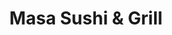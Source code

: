 ---
layout: place
title: "Masa Sushi & Grill"
permalink: /new-jersey/allendale/masa-sushi-grill.html
stateAbbr: NJ
stateName: New Jersey
cityName: Allendale
seo:
  name: "Masa Sushi & Grill"
  type: Restaurant
  links: http://www.masasushiandgrill.com/
description: "Masa Sushi & Grill serves delicious sushi in Allendale, New Jersey. Try fresh Japanese dishes for a great dining experience. "
place_id: ChIJjRQrbovjwokR7qxYH84Cvz0
photos:
  - name: >-
      places/ChIJjRQrbovjwokR7qxYH84Cvz0/photos/AeeoHcJWIBoG8BzKrebp7P7P8_xaLa9-dcxmrcao8VYniMrx-wORvEe8Q2eCUb9PakqF-WvA0xbAHKNg0HxxnUubdHJ0TIHNK_Bk3ZQtiDu_SdKoNZwmYwGgypy6hooOQHp_rFfTs5CaxQJJPZwp4M6Dcw4aTdGbkqb6HTi6vQrENtaF8uE2S8pY4N5n6xPsX8P9LRRSOVe16KmJb5DBfIYoZUyBRxd98ayKW8dNWEgZ9a7psr1s9FSpktRFOau-J6d8cnpL7GTPQtwaTbwqo8rlDOu_bZltJEdWivs84n4y6BDxCsPoxOYyZilKlZFCKHRXckBu1o48jl-It8cRe0WXOZqirU_7vm5SNAy9YCevMZfb-ghZlYOimTeWkNVRhiaUlPg2OJKfIWPx_MR4Yp8vfz4fPC1N8Of665GyVkeQRe7Fqw
    widthPx: 4800
    heightPx: 3599
    authorAttributions:
      - displayName: 김유리
        uri: https://maps.google.com/maps/contrib/100003139673025177602
        photoUri: >-
          https://lh3.googleusercontent.com/a/ACg8ocJbMA8YacKe9-rr-rSFkncxLwmlOM01rfIIGO02r_T2HZsmyw=s100-p-k-no-mo
    flagContentUri: >-
      https://www.google.com/local/imagery/report/?cb_client=maps_api_places.places_api&image_key=!1e10!2sCIHM0ogKEICAgIDK7Z6LJA&hl=en-US
    googleMapsUri: >-
      https://www.google.com/maps/place//data=!3m4!1e2!3m2!1sCIHM0ogKEICAgIDK7Z6LJA!2e10!4m2!3m1!1s0x89c2e38b6e2b148d:0x3dbf02ce1f58acee
  - name: >-
      places/ChIJjRQrbovjwokR7qxYH84Cvz0/photos/AeeoHcJJpxZs7GDVvdXzd5dXXps9J3Q1XEwi72lO38PpA8dX_gz37VD_-E540mCwNjXrzo8AGT3vHzCsW1qniUsuujhwQjmY0tJoEQ6eRrw5saxQziFznf_2IrmCWZLRlkwnRIm3deCFaamxtpGmHpSysdW55eMv3GFrsMoOeltPAZqxvo6kSSsozxvjB5QiftKgXcLBsjyrdXNt0Gad1CTt1_Rt2rftbniNpZr_m3HnNtDJmi5AT_4zHeAfPjynhaMfumgZZxA5S1-y_hXcwL_ELNy7gqOy1jS6iRfMPkKsfveLm9STqKvss60kQjXELVripT6lQqpvDYTeV2cpbW55ynLQxN16QApFBIUX8di4O-7skApWEYR0jn9Z7qR5nxpNOxxD1WhAvkvZm3n9DO-_AMYY_tiMBtn3b7UZ64JdNm3cQlHg
    widthPx: 4032
    heightPx: 2268
    authorAttributions:
      - displayName: D D
        uri: https://maps.google.com/maps/contrib/115745389882677187147
        photoUri: >-
          https://lh3.googleusercontent.com/a-/ALV-UjXdImH66LK9Onq4m2q4RW_lUGQSyrADOoayWKroTfvCCu7NDFqjXg=s100-p-k-no-mo
    flagContentUri: >-
      https://www.google.com/local/imagery/report/?cb_client=maps_api_places.places_api&image_key=!1e10!2sCIHM0ogKEICAgIDOsLXFvgE&hl=en-US
    googleMapsUri: >-
      https://www.google.com/maps/place//data=!3m4!1e2!3m2!1sCIHM0ogKEICAgIDOsLXFvgE!2e10!4m2!3m1!1s0x89c2e38b6e2b148d:0x3dbf02ce1f58acee
  - name: >-
      places/ChIJjRQrbovjwokR7qxYH84Cvz0/photos/AeeoHcKDEGv20hq25_7Ty4WDTKLlPKknLAJxV-tycLpUbD33CC-A6Rh-hoO5Kt-p-LTyL3jPy6SyXLb-UA3M5H9l-64rieqcdGWnnOibTPaxM2RfZiJmmf4GI5XHMbpwBrZyMfhmQAbQ0UYroIHTYmRjNRQPegtS9aOGcS2-Kt21OM9Q4RgQenC9Y9cOCJ26CxclM9mbcMC5ssCGdQNL7NIEWE9HEIZl-Leop37zJ6UFNVV0AE3JDUe5Bibv1tiZllsJH1H91AXAnh6-q9itaDh4qrAjYS3i_WfbHreuhYCquCn3rznKpJxX6_BHkq-DCoTqzLxBGkF5b5oNVthA13IBQzTpjj7xaFQ0qWHAyxjCVEBe3MSJ9-dRjlaTKdGpSvbB1J1yd77a7SKrPz187OS2iKjEIuUl523YpEGRDingA66cKpzJ
    widthPx: 4080
    heightPx: 3072
    authorAttributions:
      - displayName: James Laird
        uri: https://maps.google.com/maps/contrib/106367709699588024766
        photoUri: >-
          https://lh3.googleusercontent.com/a-/ALV-UjWbPixq_7P57MwthfUDN1Nnq5cn606VHAu_sNPwLOhsj_F_YAGxjA=s100-p-k-no-mo
    flagContentUri: >-
      https://www.google.com/local/imagery/report/?cb_client=maps_api_places.places_api&image_key=!1e10!2sCIHM0ogKEICAgIDXifmZpwE&hl=en-US
    googleMapsUri: >-
      https://www.google.com/maps/place//data=!3m4!1e2!3m2!1sCIHM0ogKEICAgIDXifmZpwE!2e10!4m2!3m1!1s0x89c2e38b6e2b148d:0x3dbf02ce1f58acee
  - name: >-
      places/ChIJjRQrbovjwokR7qxYH84Cvz0/photos/AeeoHcKbaDYeD92Xq4EL1d4ldomupdjTaQJpHJhjszaqxIZxpGMJYFcu2dY4GqfPRXiXguKtVP-WB0aEI0QTIpQeUF_T9t_HfRTkZ2Die8HVEnfTUMgCyUHSlGiPLGYaDm4rf3XmoqlpvTBeHZAcXLi8DhjLSwysHDNysrfuPBCRrPhco-Tpu3b1RzdER6-9Jgc5-wZ9_HNVvM5LS5h7EJj4n2U8NYn2vqaQFf5ry1pFCIYnjvyUk-6IZQP4Z1BxVDoMR1Z9XBz8wMTffsuiHWZQM1cG-Ocb7UYmkbs6qfTw4TKeDXQl091GlrSOkmy4l7oy8qLVTFB4EbQ8WoSpN15KgFN2OE2YXOAUnTqwndgFI8QGlB_Aw8YH44a_0sleNp7c0XUcXC3STahRPQSh0bcNaT8q9n11MD3rFqAz1QvEkPLvXjMs
    widthPx: 2992
    heightPx: 2992
    authorAttributions:
      - displayName: David S Mandel
        uri: https://maps.google.com/maps/contrib/104289261261423099394
        photoUri: >-
          https://lh3.googleusercontent.com/a-/ALV-UjWlkowTTSjNmRrMpT1exxp21AbS6JpNFDBLTIN-SOZJ3I7AG6TGhQ=s100-p-k-no-mo
    flagContentUri: >-
      https://www.google.com/local/imagery/report/?cb_client=maps_api_places.places_api&image_key=!1e10!2sCIHM0ogKEICAgIDvzpzR4AE&hl=en-US
    googleMapsUri: >-
      https://www.google.com/maps/place//data=!3m4!1e2!3m2!1sCIHM0ogKEICAgIDvzpzR4AE!2e10!4m2!3m1!1s0x89c2e38b6e2b148d:0x3dbf02ce1f58acee
  - name: >-
      places/ChIJjRQrbovjwokR7qxYH84Cvz0/photos/AeeoHcKIZYUcZ3nu2auY1JGotrFNSUqzxItz6KUq4uOzZLvxtymHdfkIyOuVJyV_od_2dz1hmfMhzkTg6cR9gm_3O-oTvGZorqbrgQgKGtoZ4Lu1gPJ2h4Ddx8bPocbdDAd-0_xYqnTaKc80pW0MteVF6JJwyE37vDicfi1r-h4bchCMwDQvfrTF4RzyX93Boti0tIfFTN0YAVvObz8JF9ZblRQpmKfhpURuhwxNXQYIInpZh5G4kidoZh7CzfgkSGSIwFY827YSHh_f5u29zMKTRvZHjObUtG91BoQEE3hwKDPI2IceD1RRvqyhvvt3CVrUw3WqBg1gFn4cb2ALDf_Nib6dQu4kSUJeUr0yEvL7vcWy-9ndppGR4w2oOb8WlIzK137RnthYdYSw5b5OuwQ0QCKrA8NZEJBd70agnJgodVt3iQ
    widthPx: 3000
    heightPx: 4000
    authorAttributions:
      - displayName: Rania
        uri: https://maps.google.com/maps/contrib/101801901933520356781
        photoUri: >-
          https://lh3.googleusercontent.com/a-/ALV-UjWOmK1OukUnxypL_a7H9_pWXguBsk4Z9CKOjDUqLAdxP09VVifSfA=s100-p-k-no-mo
    flagContentUri: >-
      https://www.google.com/local/imagery/report/?cb_client=maps_api_places.places_api&image_key=!1e10!2sCIHM0ogKEICAgID7iZaVGg&hl=en-US
    googleMapsUri: >-
      https://www.google.com/maps/place//data=!3m4!1e2!3m2!1sCIHM0ogKEICAgID7iZaVGg!2e10!4m2!3m1!1s0x89c2e38b6e2b148d:0x3dbf02ce1f58acee
  - name: >-
      places/ChIJjRQrbovjwokR7qxYH84Cvz0/photos/AeeoHcIsH3-2ii1GOgMuBYTDRDuEi2sKHXPEBcBAAJ8djtYCyheMAFYFXFKvHc7k2QF3pIzct0OtwXp-E3c4p0bZxJEW-5BhVYRtH2P6PcIVzSj1JerUobVeXTjUMa-ukZXwemEfskTiedOIZOnyXteAxW8bPQXGaeKldj7pQGb7GjLnvccRR6YOq_NFnFjfI6hiMsL9gXYNcgSRc4Mcb-wdwj_ObrDqooR_IMNRQAi6HPljFH-ZEkapUZAu9-_AAYXtcqLoCcLjVL7IMYIhNMzkcHX3vhUt7G6437EiQu4NaRMFoAGTo8UJJOg7a8m7UfReNsK4b0WK3Nffa54OT1CvnqGicoFVok0lkfrRIIENi9eHt3mXQcaIcq8A5_uisYbcZhFmz-J9hl1ic71BNSaj8OlOjnvrRkk97lMq9HSPEmrtHQ
    widthPx: 3024
    heightPx: 4032
    authorAttributions:
      - displayName: Jay Mandel
        uri: https://maps.google.com/maps/contrib/105259285320503802138
        photoUri: >-
          https://lh3.googleusercontent.com/a-/ALV-UjVTOi7gY3x8GZyI2Cg2ePZzrKHKDr4PgMQIJQyor7rT91ohHIsAOw=s100-p-k-no-mo
    flagContentUri: >-
      https://www.google.com/local/imagery/report/?cb_client=maps_api_places.places_api&image_key=!1e10!2sCIHM0ogKEICAgICxgJ7Feg&hl=en-US
    googleMapsUri: >-
      https://www.google.com/maps/place//data=!3m4!1e2!3m2!1sCIHM0ogKEICAgICxgJ7Feg!2e10!4m2!3m1!1s0x89c2e38b6e2b148d:0x3dbf02ce1f58acee
  - name: >-
      places/ChIJjRQrbovjwokR7qxYH84Cvz0/photos/AeeoHcL-S_x5G-SuWoOwAEExb_1CSSKf4xs2crcP3hAQxOwGBDZrpPoCNKd9F9oBSP-FTT0RAdJeJuOwc6VthRDhZ_kZv_Z77xBq_Xfq6_9jONuFgk19C4AHY6eA3VhAn0j3C5XWeeMMDxiz6H5JTAQY5arwoCYiKc8iZKfNTpxYautKaIwLYknlXAFMAgsbi-CE-hxg4-eTAAebaEtyLoe4NpJyJo4mwQrf-gkcxOxl5WJjdFTYtn_UpY8apNzRUTHSA-Ycg159POrOhGX-tQwD2V58xzJOEjFuBg1X4-Q_izJje6CcfWwuxps_sBQGZqU0SGS7Xy1H4F8DX-5Uf1qWtj_WGwRHyAs0ilW-RI3RvwqhdnhB9j2aNkluMz1ICTxWYQ1PELYHY8TAUaRxZeYsSbo5zhZcstg5Ikx3wkEV_q3OTKPI
    widthPx: 4080
    heightPx: 3072
    authorAttributions:
      - displayName: James Laird
        uri: https://maps.google.com/maps/contrib/106367709699588024766
        photoUri: >-
          https://lh3.googleusercontent.com/a-/ALV-UjWbPixq_7P57MwthfUDN1Nnq5cn606VHAu_sNPwLOhsj_F_YAGxjA=s100-p-k-no-mo
    flagContentUri: >-
      https://www.google.com/local/imagery/report/?cb_client=maps_api_places.places_api&image_key=!1e10!2sCIHM0ogKEICAgICzhbnf4gE&hl=en-US
    googleMapsUri: >-
      https://www.google.com/maps/place//data=!3m4!1e2!3m2!1sCIHM0ogKEICAgICzhbnf4gE!2e10!4m2!3m1!1s0x89c2e38b6e2b148d:0x3dbf02ce1f58acee
  - name: >-
      places/ChIJjRQrbovjwokR7qxYH84Cvz0/photos/AeeoHcI8fqRLmxvUeZKfHzcDdDcJg5wG2QpIcWRtj4LAkEt21qxtuqTGH--PMvyvxw1eErfSD-vYM0TgKwEz45xCE_w4TcwJGiG-frdBQBp13pjCyNEZonGpmiJ25Yh2A2MbWajNifYBjlC_qTeXGgf6NANxp9wE_SGL6WyvfOYzxxulH4rNgQfNTvXbnwz7Lqy-0YXHEC8tQIlIIBXolcK63x03nEKGg2HLXXAbtnLi-2B_Pyy99ZsUiGZGRNy9D7FRJk9X0FZc5wkEhI2f158BeBSjN9X7vjY2BZKZlf6ODS4yCVRuCPzw0CeR2qjTYq9IcPZsd6jWpAiD16vOBP1MxPRQ8m-5BSvTsPIw39WpdXhQuHENATpXFPu4GLTEM2VkowQiaxSOAEx_mSYtPrspGEWQVOJAk3aBSgV7qOrJMTA
    widthPx: 4128
    heightPx: 3096
    authorAttributions:
      - displayName: Mick L
        uri: https://maps.google.com/maps/contrib/105541408445689163726
        photoUri: >-
          https://lh3.googleusercontent.com/a-/ALV-UjVw_f7nieMQHx30jQ6-mUgZ_yTrqFEPvPdvfEH8L78zvDLHDuDd=s100-p-k-no-mo
    flagContentUri: >-
      https://www.google.com/local/imagery/report/?cb_client=maps_api_places.places_api&image_key=!1e10!2sCIHM0ogKEICAgICslZHZDw&hl=en-US
    googleMapsUri: >-
      https://www.google.com/maps/place//data=!3m4!1e2!3m2!1sCIHM0ogKEICAgICslZHZDw!2e10!4m2!3m1!1s0x89c2e38b6e2b148d:0x3dbf02ce1f58acee
  - name: >-
      places/ChIJjRQrbovjwokR7qxYH84Cvz0/photos/AeeoHcJWiObZnATVdWUfENf3r1c6_KYF0nGhNNNYem0sbKae2_9oFUd8fh-Um2OKuIkL7OLZzLn3Euj4DTjwAhFMfnJax6OxEEUBKlh03EaVrAa5iFC8KownAKs8Run4lzGaj4iRivw42OE0Wsq61NAdnxa6drjWDY86P1ElXUDQLgfzbP_V0wZ4xjNTnE3f1lCPLvIucul1FwI4y-nugV7CBWENy9QZpKYHE9iC-KPdyycon4EzYovGuDhoWFSfgncGov5Uhh0kvxzLPSwX1Nqytj2FzZLkEfnA0TGSAh_TPjvrXA72rSNRnPL0BWkZkelJavEIPk7FUxABbstU5nd1zm6n9EdTbZN-rtWIBgT0G0Dp1XA_XWUugBLaOrPW748sqIURR7VNAOp0ApI-0DJeVp9vsXBARb0_hDT5MROS5rysxgge
    widthPx: 4080
    heightPx: 3072
    authorAttributions:
      - displayName: James Laird
        uri: https://maps.google.com/maps/contrib/106367709699588024766
        photoUri: >-
          https://lh3.googleusercontent.com/a-/ALV-UjWbPixq_7P57MwthfUDN1Nnq5cn606VHAu_sNPwLOhsj_F_YAGxjA=s100-p-k-no-mo
    flagContentUri: >-
      https://www.google.com/local/imagery/report/?cb_client=maps_api_places.places_api&image_key=!1e10!2sCIHM0ogKEICAgICzhbng2gE&hl=en-US
    googleMapsUri: >-
      https://www.google.com/maps/place//data=!3m4!1e2!3m2!1sCIHM0ogKEICAgICzhbng2gE!2e10!4m2!3m1!1s0x89c2e38b6e2b148d:0x3dbf02ce1f58acee
  - name: >-
      places/ChIJjRQrbovjwokR7qxYH84Cvz0/photos/AeeoHcKN8m3HCXLk9wq5eU0qCOMoPaHq9sUwqJXiLoFVLiPnWJqmpHeYpKeg5FV7Tq4X_m2v7ALKNIrbpvLUVRXlziqf8vhb0b9oI8U5jSghIG9b4ZaRZq4ZEhi4BT3PGVVkkSZTenmWO1H4HukufMxuFOrVDRzxwcVh_yH8Ml8GI8_EgxdQfoFpyA1-8-pX36vTszSSkzmjG1ho7x8RVdwRE1pLzD6bYbfoUc4c8K-EupYHDKaF6ddi_yQul5q1C7Tw_9bOA6cPW-E69GAwyxIMbNk0xgvSfDsCCGtPa3hz4_lplQIOkyOZV4hYiK8U9uwvNmJyJ79VOXMgkXklb41M4Thg-mRZBhOJ4ggR6wFQfouIEb3hc8t8vdydOsWaL7r0zEzPCft2QyRLHp3l4f9ESQ5YFpsiyiG90c1ZEQPrvpi03g
    widthPx: 3024
    heightPx: 4032
    authorAttributions:
      - displayName: Kalynn Dong
        uri: https://maps.google.com/maps/contrib/113143433880451722592
        photoUri: >-
          https://lh3.googleusercontent.com/a-/ALV-UjVko88Rk8wLVGwHuD4qi7Yj11uI3tW51ahLX61DEgMa0qcId0TEcw=s100-p-k-no-mo
    flagContentUri: >-
      https://www.google.com/local/imagery/report/?cb_client=maps_api_places.places_api&image_key=!1e10!2sCIHM0ogKEICAgICBmdjmBA&hl=en-US
    googleMapsUri: >-
      https://www.google.com/maps/place//data=!3m4!1e2!3m2!1sCIHM0ogKEICAgICBmdjmBA!2e10!4m2!3m1!1s0x89c2e38b6e2b148d:0x3dbf02ce1f58acee
address: 81 W Allendale Ave, Allendale, NJ 07401, USA
street: 81 W Allendale Ave
city: Allendale
state: NJ
zip: '07401'
country: USA
neighborhood: null
latitude: '41.030439'
longitude: '-74.128886'
accessibility_options:
  wheelchairAccessibleParking: true
  wheelchairAccessibleEntrance: true
  wheelchairAccessibleRestroom: true
  wheelchairAccessibleSeating: true
business_status: OPERATIONAL
name: Masa Sushi & Grill
google_maps_links:
  directionsUri: >-
    https://www.google.com/maps/dir//''/data=!4m7!4m6!1m1!4e2!1m2!1m1!1s0x89c2e38b6e2b148d:0x3dbf02ce1f58acee!3e0
  placeUri: https://maps.google.com/?cid=4449278041177763054
  writeAReviewUri: >-
    https://www.google.com/maps/place//data=!4m3!3m2!1s0x89c2e38b6e2b148d:0x3dbf02ce1f58acee!12e1
  reviewsUri: >-
    https://www.google.com/maps/place//data=!4m4!3m3!1s0x89c2e38b6e2b148d:0x3dbf02ce1f58acee!9m1!1b1
  photosUri: >-
    https://www.google.com/maps/place//data=!4m3!3m2!1s0x89c2e38b6e2b148d:0x3dbf02ce1f58acee!10e5
primary_type: Sushi Restaurant
opening_hours:
  regular: null
  current: null
secondary_opening_hours:
  regular:
    weekdayDescriptions: null
    type: null
  current:
    weekdayDescriptions: null
    type: null
phone: (201) 934-6616
price_level: PRICE_LEVEL_MODERATE
price_range: $30 &ndash; $50
rating: '4.4'
rating_count: 342
website: http://www.masasushiandgrill.com/
reviews: null
parking_options: null
payment_options: null
allow_dogs: null
curbside_pickup: null
delivery: null
dine_in: null
good_for_children: null
good_for_groups: null
good_for_sports: null
live_music: null
menu_for_children: null
outdoor_seating: null
reservable: null
restroom: null
serves_beer: null
serves_breakfast: null
serves_brunch: null
serves_cocktails: null
serves_coffee: null
serves_dinner: null
serves_dessert: null
serves_lunch: null
serves_vegetarian_food: null
serves_wine: null
takeout: null
summary: null

---